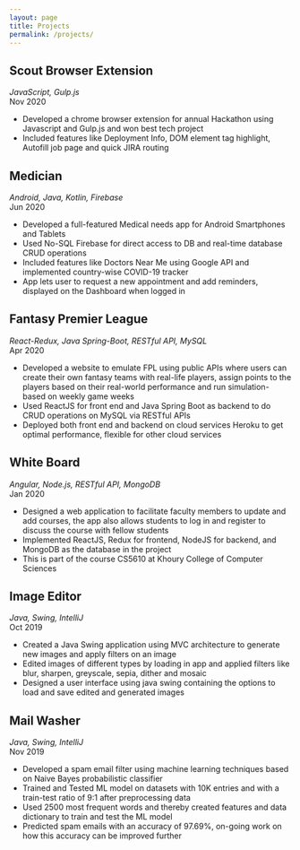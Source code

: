 ```yaml
---
layout: page
title: Projects
permalink: /projects/
---
```


## Scout Browser Extension
*JavaScript, Gulp.js*
<br/>
Nov 2020
+ Developed a chrome browser extension for annual Hackathon using Javascript and Gulp.js and won best tech project
+ Included features like Deployment Info, DOM element tag highlight, Autofill job page and quick JIRA routing

## Medician
*Android, Java, Kotlin, Firebase*
<br/>
Jun 2020
+ Developed a full-featured Medical needs app for Android Smartphones and Tablets
+ Used No-SQL Firebase for direct access to DB and real-time database CRUD operations
+ Included features like Doctors Near Me using Google API and implemented country-wise COVID-19 tracker
+ App lets user to request a new appointment and add reminders, displayed on the Dashboard when logged in

## Fantasy Premier League
*React-Redux, Java Spring-Boot, RESTful API, MySQL*
<br/>
Apr 2020
+ Developed a website to emulate FPL using public APIs where users can create their own fantasy teams with real-life players,
assign points to the players based on their real-world performance and run simulation-based on weekly game weeks
+ Used ReactJS for front end and Java Spring Boot as backend to do CRUD operations on MySQL via RESTful APIs
+ Deployed both front end and backend on cloud services Heroku to get optimal performance, flexible for other cloud services

## White Board
*Angular, Node.js, RESTful API, MongoDB*
<br/>
Jan 2020
+ Designed a web application to facilitate faculty members to update and add courses, the app also allows students to log in and register to discuss the course with fellow students
+ Implemented ReactJS, Redux for frontend, NodeJS for backend, and MongoDB as the database in the project
+ This is part of the course CS5610 at Khoury College of Computer Sciences

## Image Editor
*Java, Swing, IntelliJ*
<br/>
Oct 2019
+ Created a Java Swing application using MVC architecture to generate new images and apply filters on an image
+ Edited images of different types by loading in app and applied filters like blur, sharpen, greyscale, sepia, dither and mosaic
+ Designed a user interface using java swing containing the options to load and save edited and generated images

## Mail Washer
*Java, Swing, IntelliJ*
<br/>
Nov 2019
+ Developed a spam email filter using machine learning techniques based on Naive Bayes probabilistic classifier
+ Trained and Tested ML model on datasets with 10K entries and with a train-test ratio of 9:1 after preprocessing data
+ Used 2500 most frequent words and thereby created features and data dictionary to train and test the ML model
+ Predicted spam emails with an accuracy of 97.69%, on-going work on how this accuracy can be improved further